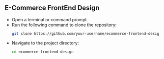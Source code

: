  ## E-Commerce FrontEnd Design

 - Open a terminal or command prompt.
 - Run the following command to clone the repository:
   ```bash
   git clone https://github.com/your-username/ecommerce-frontend-design.git
   ```
 - Navigate to the project directory:
   ```bash
   cd ecommerce-frontend-design
   ```

